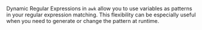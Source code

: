 Dynamic Regular Expressions in `awk` allow you to use variables as patterns in your regular expression matching. This flexibility can be especially useful when you need to generate or change the pattern at runtime.
